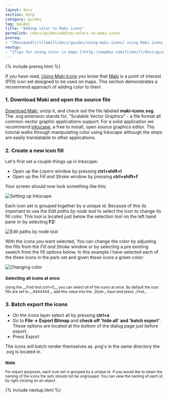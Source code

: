 ```yaml
---
layout: docs
section: help
category: guides
tag: Guides
title: "Adding color to Maki icons"
permalink: /docs/guides/adding-colors-to-maki-icons
prereq:
- "[Reviewed](/tilemill/docs/guides/using-maki-icons) using Maki icons."
nextup:
- "[Tips for using color in maps.](http://mapbox.com/tilemill/docs/guides/tips-for-color)"
---
```

{% include prereq.html %}

If you have read, [_Using Maki Icons_](http://mapbox.com/tilemill/docs/guides/using-maki-icons) you know that [Maki](http://mapbox.com/maki) is a point of interest (POI) icon set designed to be used on maps. This section demonstrates a recommend approach of adding color to them. 

### 1. Download Maki and open the source file

[Download Maki](http://mapbox.com/maki/maki-icon-source/maki.zip), unzip it, and check out the file labeled __maki-icons.svg__. The .svg extension stands for, "Scalable Vector Graphics" - a file format all common vector graphic applications support. For a solid application we recommend [Inkscape](http://inkscape.org), a free to install, open source graphics editor. Ths tutorial walks through manipulating color using Inkscape although the steps are easily translatable to other applications.

### 2. Create a new icon fill

Let's first set a couple things up in Inkscape:

- Open up the _Layers_ window by pressing __ctrl+shift+l__
- Open up the _Fill and Stroke_ window by pressing __ctrl+shift+f__

Your screen should now look something like this:

![Setting up Inkscape](/tilemill/assets/pages/adding-colors-to-maki-icons-1.png)

Each icon set is grouped together by a unique id. Because of this its important to use
the _Edit paths by node tool_ to select the icon to change its fill
color. This tool is located just below the selection tool on the left
hand pane or by selecting __F2:__ 

![Edit paths by node tool](/tilemill/assets/pages/adding-colors-to-maki-icons-2.png)

With the icons you want selected, You can change the color by
adjusting the fills from the _Fill and Stroke_ window or by selecting
a pre existing swatch from the fill options below. In this example
I have selected each of the three icons in the park set and given these
icons a green color:

![Changing color](/tilemill/assets/pages/adding-colors-to-maki-icons-3.png)

<small class='note' markdown='1'>
<h3>Selecting all icons at once</h3>
Using the __Find tool (ctrl+f)__ you can select all of the icons at
once. By default the icon fills are set to __#444444__ add this value
into the _Style:_ input and press _Find_.
</small>

### 3. Batch export the icons

- On the _icons_ layer select all by pressing __ctrl+a__
- Go to __File -> Export Bitmap__ and __check off 'hide all' and 'batch export'__. These options are located at the bottom of the dialog page just before export.
- Press Export

The icons will batch render themselves as .png's in the same directory the .svg is located in.

<small class='note' markdown='1'>
<h3>Note</h3>
For export purposes, each icon set is grouped by a unique id. If you would like to retain the naming of the icons the sets should not be ungrouped. You can view the naming of each id by right clicking on an object.
</small>

{% include nextup.html %}
